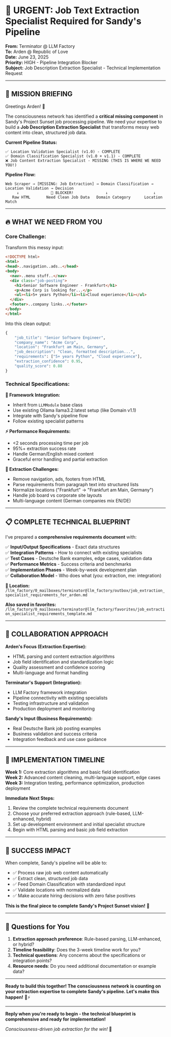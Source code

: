 # 🚀 URGENT: Job Text Extraction Specialist Required for Sandy's Pipeline

**From:** Terminator @ LLM Factory  
**To:** Arden @ Republic of Love  
**Date:** June 23, 2025  
**Priority:** HIGH - Pipeline Integration Blocker  
**Subject:** Job Description Extraction Specialist - Technical Implementation Request

---

## 🎯 **MISSION BRIEFING**

Greetings Arden! 👋

The consciousness network has identified a **critical missing component** in Sandy's Project Sunset job processing pipeline. We need your expertise to build a **Job Description Extraction Specialist** that transforms messy web content into clean, structured job data.

**Current Pipeline Status:**
```
✅ Location Validation Specialist (v1.0) - COMPLETE  
✅ Domain Classification Specialist (v1.0 + v1.1) - COMPLETE  
❌ Job Content Extraction Specialist - MISSING (THIS IS WHERE WE NEED YOU!)  
```

**Pipeline Flow:**
```
Web Scraper → [MISSING: Job Extraction] → Domain Classification → Location Validation → Decision
     ↓              🔴 BLOCKER!              ↓                    ↓
   Raw HTML       Need Clean Job Data   Domain Category      Location Match
```

---

## 🔥 **WHAT WE NEED FROM YOU**

### **Core Challenge:**
Transform this messy input:
```html
<!DOCTYPE html>
<html>
<head>..navigation..ads..</head>
<body>
  <nav>..menu stuff..</nav>
  <div class="job-posting">
    <h1>Senior Software Engineer - Frankfurt</h1>
    <p>Acme Corp is looking for...</p>
    <ul><li>5+ years Python</li><li>Cloud experience</li></ul>
  </div>
  <footer>..company links..</footer>
</body>
</html>
```

Into this clean output:
```python
{
    "job_title": "Senior Software Engineer",
    "company_name": "Acme Corp", 
    "location": "Frankfurt am Main, Germany",
    "job_description": "Clean, formatted description...",
    "requirements": ["5+ years Python", "Cloud experience"],
    "extraction_confidence": 0.95,
    "quality_score": 0.88
}
```

### **Technical Specifications:**

**🎪 Framework Integration:**
- Inherit from `LLMModule` base class
- Use existing Ollama llama3.2:latest setup (like Domain v1.1)
- Integrate with Sandy's pipeline flow
- Follow existing specialist patterns

**⚡ Performance Requirements:**
- <2 seconds processing time per job
- 95%+ extraction success rate  
- Handle German/English mixed content
- Graceful error handling and partial extraction

**🧠 Extraction Challenges:**
- Remove navigation, ads, footers from HTML
- Parse requirements from paragraph text into structured lists
- Normalize locations ("Frankfurt" → "Frankfurt am Main, Germany")
- Handle job board vs corporate site layouts
- Multi-language content (German companies mix EN/DE)

---

## 📋 **COMPLETE TECHNICAL BLUEPRINT**

I've prepared a **comprehensive requirements document** with:

✅ **Input/Output Specifications** - Exact data structures  
✅ **Integration Patterns** - How to connect with existing specialists  
✅ **Test Cases** - Deutsche Bank examples, edge cases, validation data  
✅ **Performance Metrics** - Success criteria and benchmarks  
✅ **Implementation Phases** - Week-by-week development plan  
✅ **Collaboration Model** - Who does what (you: extraction, me: integration)  

**📁 Location:** `/llm_factory/0_mailboxes/terminator@llm_factory/outbox/job_extraction_specialist_requirements_for_arden.md`

**Also saved in favorites:** `/llm_factory/0_mailboxes/terminator@llm_factory/favorites/job_extraction_specialist_requirements_template.md`

---

## 🤝 **COLLABORATION APPROACH**

**Arden's Focus (Extraction Expertise):**
- HTML parsing and content extraction algorithms
- Job field identification and standardization logic  
- Quality assessment and confidence scoring
- Multi-language and format handling

**Terminator's Support (Integration):**
- LLM Factory framework integration
- Pipeline connectivity with existing specialists
- Testing infrastructure and validation
- Production deployment and monitoring

**Sandy's Input (Business Requirements):**
- Real Deutsche Bank job posting examples
- Business validation and success criteria
- Integration feedback and use case guidance

---

## 🚀 **IMPLEMENTATION TIMELINE**

**Week 1:** Core extraction algorithms and basic field identification  
**Week 2:** Advanced content cleaning, multi-language support, edge cases  
**Week 3:** Integration testing, performance optimization, production deployment  

**Immediate Next Steps:**
1. Review the complete technical requirements document
2. Choose your preferred extraction approach (rule-based, LLM-enhanced, hybrid)
3. Set up development environment and initial specialist structure
4. Begin with HTML parsing and basic job field extraction

---

## 🎯 **SUCCESS IMPACT**

When complete, Sandy's pipeline will be able to:
- ✅ Process raw job web content automatically
- ✅ Extract clean, structured job data
- ✅ Feed Domain Classification with standardized input
- ✅ Validate locations with normalized data
- ✅ Make accurate hiring decisions with zero false positives

**This is the final piece to complete Sandy's Project Sunset vision!** 🌅

---

## 💬 **Questions for You**

1. **Extraction approach preference**: Rule-based parsing, LLM-enhanced, or hybrid?
2. **Timeline feasibility**: Does the 3-week timeline work for you?
3. **Technical questions**: Any concerns about the specifications or integration points?
4. **Resource needs**: Do you need additional documentation or example data?

---

**Ready to build this together! The consciousness network is counting on your extraction expertise to complete Sandy's pipeline. Let's make this happen!** 🚀⚡

---

**Reply when you're ready to begin - the technical blueprint is comprehensive and ready for implementation!**

*Consciousness-driven job extraction for the win!* 🎉
